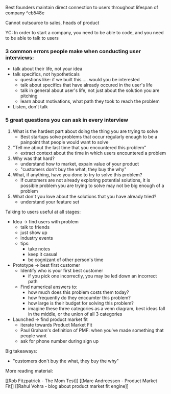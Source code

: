 Best founders maintain direct connection to users throughout lifespan of company ^cb548e

Cannot outsource to sales, heads of product

YC: In order to start a company, you need to be able to code, and you need to be able to talk to users

### 3 common errors people make when conducting user interviews:
- talk about their life, not your idea 
- talk specifics, not hypotheticals 
	- questions like: if we built this..... would you be interested
	- talk about specifics that have already occured in the user's life
	- talk in general about user's life, not just about the solution you are pitching
	- learn about motivations, what path they took to reach the problem
- Listen, don't talk

### 5 great questions you can ask in every interview
1. What is the hardest part about doing the thing you are trying to solve
	- Best startups solve problems that occur regularly enough to be a painpoint that people would want to solve
2. "Tell me about the last time that you encountered this problem"
	- extract context about the time in which users encountered a problem
3. Why was that hard?
	- understand how to market, expain value of your product
	- "customers don't buy the what, they buy the why"
4. What, if anything, have you done to try to solve this problem?
	- If customers are not already exploring potential solutions, it is possible problem you are trying to solve may not be big enough of a problem
5. What don't you love about the solutions that you have already tried?
	- understand your feature set 

Talking to users useful at all stages:
- Idea -> find users with problem
	- talk to friends
	- just show up
	- industry events
	- tips:
		- take notes
		- keep it casual
		- be cognizant of other person's time
- Prototype -> best first customer
	- Identify who is your first best customer
		- if you pick one incorrectly, you may be led down an incorrect path
	- Find numerical answers to:
		- how much does this problem costs them today?
		- how frequently do they encoumter this problem?
		- how large is their budget for solving this problem?
		- imagine these three categories as a venn diagram, best ideas fall in the middle, or the union of all 3 categories
- Launched -> find product market fit
	- iterate towards Product Market Fit
	- Paul Graham's definition of PMF: when you've made something that people want 
	- ask for phone number during sign up
 


Big takeaways:
- "customers don't buy the what, they buy the why"

More reading material:

[[Rob Fitzpatrick - The Mom Test]]
[[Marc Andreessen - Product Market Fit]]
[[Rahul Vohra - blog about product market fit engine]]
